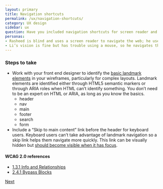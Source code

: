 ```yaml
---
layout: primary
title: Navigation shortcuts
permalink: /ux/navigation-shortcuts/
category: UX design
sidebar: ux
question: Have you included navigation shortcuts for screen reader and keyboard users?
personas:
- Rasheed is blind and uses a screen reader to navigate the web; he uses landmark elements to quickly navigate through sections of a webpage. 
- Li’s vision is fine but has trouble using a mouse, so he navigates the web using only his keyboard – he hates having to tab through all the links in the header navigation to get to the main content of a page.
---
```


### Steps to take

- Work with your front end designer to identify the [basic landmark elements](https://dequeuniversity.com/assets/html/jquery-summit/html5/slides/landmarks.html) in your wireframes, particularly for complex layouts. Landmark elements are identified either through HTML5 semantic markers or through ARIA roles when HTML can’t identify something. You don’t need to be an expert on HTML or ARIA, as long as you know the basics.
  - header
  - nav
  - main
  - footer
  - search
  - form
- Include a “Skip to main content” link before the header for keyboard users. Keyboard users can’t take advantage of landmark navigation so a skip link helps them navigate more quickly. This link can be visually hidden but [should become visible when it has focus](http://webaim.org/techniques/skipnav/#invisible).

#### WCAG 2.0 references
- [1.3.1 Info and Relationships](https://www.w3.org/WAI/WCAG20/quickref/?showtechniques=14%2C128&currentsidebar=%23col_overview#content-structure-separation-programmatic)
- [2.4.1 Bypass Blocks](https://www.w3.org/WAI/WCAG20/quickref/?showtechniques=14%2C128&currentsidebar=%23col_overview#navigation-mechanisms-skip)

<a class="usa-button button-next" href="{{ site.baseurl }}/ux/forms/">
  Next <i class="fa fa-chevron-right" aria-hidden="true"></i>
</a>